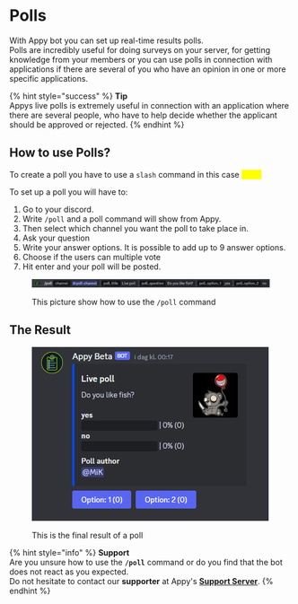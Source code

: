 # Polls

With Appy bot you can set up real-time results polls. \
Polls are incredibly useful for doing surveys on your server, for getting knowledge from your members or you can use polls in connection with applications if there are several of you who have an opinion in one or more specific applications.

{% hint style="success" %}
**Tip**\
Appys live polls is extremely useful in connection with an application where there are several people, who have to help decide whether the applicant should be approved or rejected.
{% endhint %}

## How to use Polls?

To create a poll you have to use a `slash` command in this case <mark style="color:yellow;">`/poll`</mark>

To set up a poll you will have to:&#x20;

1. Go to your discord.&#x20;
2. Write `/poll` and a poll command will show from Appy.&#x20;
3. Then select which channel you want the poll to take place in.
4. Ask your question
5. Write your answer options. It is possible to add up to 9 answer options.
6. Choose if the users can multiple vote
7. Hit enter and your poll will be posted.

<figure><img src="../../.gitbook/assets/Poll Command.png" alt=""><figcaption><p>This picture show how to use the <code>/poll</code> command</p></figcaption></figure>

## The Result

<figure><img src="../../.gitbook/assets/Poll exampel.png" alt=""><figcaption><p>This is the final result of a poll</p></figcaption></figure>

{% hint style="info" %}
**Support**\
Are you unsure how to use the **`/poll`** command or do you find that the bot does not react as you expected. \
Do not hesitate to contact our **supporter** at Appy's [**Support Server**](https://discord.com/invite/bDmc55c6zY).
{% endhint %}
